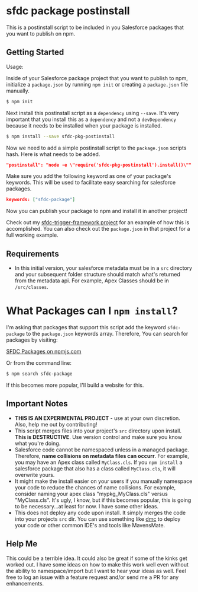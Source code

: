 # sfdc package postinstall

This is a postinstall script to be included in you Salesforce packages 
that you want to publish on npm.

## Getting Started

Usage:

Inside of your Salesforce package project that you want to publish to npm, 
initialize a `package.json` by running `npm init` or creating a `package.json`
file manually.

```bash
$ npm init
```

Next install this postinstall script as a `dependency` using `--save`. It's 
very important that you install this as a `dependency` and not a `devDependency`
because it needs to be installed when your package is installed.

```bash
$ npm install --save sfdc-pkg-postinstall
```

Now we need to add a simple postinstall script to the `package.json` scripts
hash. Here is what needs to be added.

```json
"postinstall": "node -e \"require('sfdc-pkg-postinstall').install()\""
```

Make sure you add the following keyword as one of your package's keywords. 
This will be used to facilitate easy searching for salesforce packages.

```json
keywords: ["sfdc-package"]
```

Now you can publish your package to npm and install it in another project!

Check out my [sfdc-trigger-framework project](https://github.com/kevinohara80/sfdc-trigger-framework) 
for an example of how this is accomplished. You can also check out the `package.json`
in that project for a full working example.

## Requirements

* In this initial version, your salesforce metadata must be in a `src`
directory and your subsequent folder structure should match what's returned
from the metadata api. For example, Apex Classes should be in `/src/classes`.

# What Packages can I `npm install`?

I'm asking that packages that support this script add the keyword
`sfdc-package` to the `package.json` keywords array. Therefore,
You can search for packages by visiting:

[SFDC Packages on npmjs.com](https://www.npmjs.com/search?q=sfdc-package)

Or from the command line:

```bash
$ npm search sfdc-package
```

If this becomes more popular, I'll build a website for this.

## Important Notes

* __THIS IS AN EXPERIMENTAL PROJECT__ - use at your own discretion. Also,
help me out by contributing!
* This script merges files into your project's `src` directory upon
install. __This is DESTRUCTIVE__. Use version control and make sure you
know what you're doing.
* Salesforce code cannot be namespaced unless in a managed package. 
Therefore, __name collisions on metadata files can occurr__. For example, 
you may have an Apex class called `MyClass.cls`. If you `npm install` 
a salesforce package that also has a class called `MyClass.cls`,
it will overwrite yours.
* It might make the install easier on your users if you manually namespace
your code to reduce the chances of name collisions. For example, consider
naming your apex class "mypkg_MyClass.cls" versus "MyClass.cls". It's ugly,
I know, but if this becomes popular, this is going to be necessary...at least
for now. I have some other ideas.
* This does not deploy any code upon install. It simply merges the code
into your projects `src` dir. You can use something like
[dmc](https://github.com/kevinohara80/dmc) to deploy your code or other
common IDE's and tools like MavensMate.

## Help Me

This could be a terrible idea. It could also be great if some of the kinks
get worked out. I have some ideas on how to make this work well even without
the ability to namespace/import but I want to hear your ideas as well. Feel
free to log an issue with a feature request and/or send me a PR for any 
enhancements.
